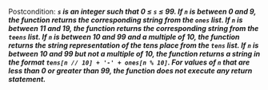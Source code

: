 Postcondition: ***`s` is an integer such that 0 ≤ `s` ≤ 99. If `n` is between 0 and 9, the function returns the corresponding string from the `ones` list. If `n` is between 11 and 19, the function returns the corresponding string from the `teens` list. If `n` is between 10 and 99 and a multiple of 10, the function returns the string representation of the tens place from the `tens` list. If `n` is between 10 and 99 but not a multiple of 10, the function returns a string in the format `tens[n // 10] + '-' + ones[n % 10]`. For values of `n` that are less than 0 or greater than 99, the function does not execute any return statement.***